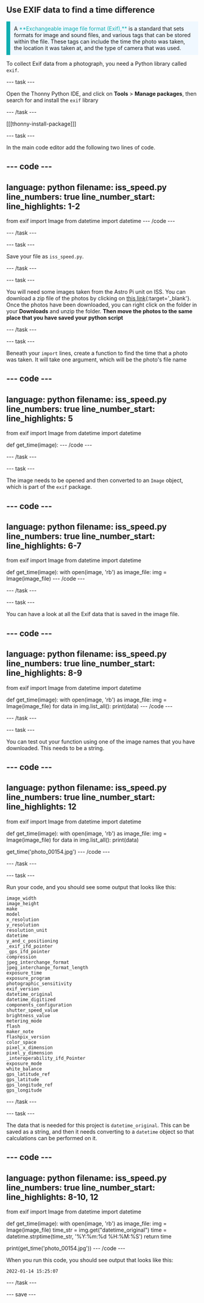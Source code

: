 ## Use EXIF data to find a time difference

<p style="border-left: solid; border-width:10px; border-color: #0faeb0; background-color: aliceblue; padding: 10px;">
A <span style="color: #0faeb0">**Exchangeable image file format (Exif),**</span> is a standard that sets formats for image and sound files, and various tags that can be stored within the file. These tags can include the time the photo was taken, the location it was taken at, and the type of camera that was used.
</p>

To collect Exif data from a photograph, you need a Python library called `exif`.

--- task ---

Open the Thonny Python IDE, and click on **Tools** > **Manage packages**, then search for and install the `exif` library 

--- /task ---

[[[thonny-install-package]]]

--- task ---

In the main code editor add the following two lines of code.

--- code ---
---
language: python
filename: iss_speed.py
line_numbers: true
line_number_start: 
line_highlights: 1-2
---
from exif import Image
from datetime import datetime
--- /code ---

--- /task ---

--- task ---

Save your file as `iss_speed.py`.

--- /task ---

--- task ---

You will need some images taken from the Astro Pi unit on ISS. You can download a zip file of the photos by clicking on [this link](https://rpf.io/en/p/astropi-iss-speed){:target='_blank'}. Once the photos have been downloaded, you can right click on the folder in your **Downloads** and unzip the folder. **Then move the photos to the same place that you have saved your python script**

--- /task ---

--- task ---

Beneath your `import` lines, create a function to find the time that a photo was taken. It will take one argument, which will be the photo's file name

--- code ---
---
language: python
filename: iss_speed.py
line_numbers: true
line_number_start: 
line_highlights: 5
---
from exif import Image
from datetime import datetime


def get_time(image):
--- /code ---

--- /task ---

--- task ---

The image needs to be opened and then converted to an `Image` object, which is part of the `exif` package.

--- code ---
---
language: python
filename: iss_speed.py
line_numbers: true
line_number_start: 
line_highlights: 6-7
---
from exif import Image
from datetime import datetime


def get_time(image):
    with open(image, 'rb') as image_file:
        img = Image(image_file)
--- /code ---

--- /task ---

--- task ---

You can have a look at all the Exif data that is saved in the image file.

--- code ---
---
language: python
filename: iss_speed.py
line_numbers: true
line_number_start: 
line_highlights: 8-9
---
from exif import Image
from datetime import datetime


def get_time(image):
    with open(image, 'rb') as image_file:
        img = Image(image_file)
        for data in img.list_all():
            print(data)
--- /code ---

--- /task ---

--- task ---

You can test out your function using one of the image names that you have downloaded. This needs to be a string.

--- code ---
---
language: python
filename: iss_speed.py
line_numbers: true
line_number_start: 
line_highlights: 12
---
from exif import Image
from datetime import datetime


def get_time(image):
    with open(image, 'rb') as image_file:
        img = Image(image_file)
        for data in img.list_all():
            print(data)


get_time('photo_00154.jpg')
--- /code ---

--- /task ---

--- task ---

Run your code, and you should see some output that looks like this:

```
image_width
image_height
make
model
x_resolution
y_resolution
resolution_unit
datetime
y_and_c_positioning
_exif_ifd_pointer
_gps_ifd_pointer
compression
jpeg_interchange_format
jpeg_interchange_format_length
exposure_time
exposure_program
photographic_sensitivity
exif_version
datetime_original
datetime_digitized
components_configuration
shutter_speed_value
brightness_value
metering_mode
flash
maker_note
flashpix_version
color_space
pixel_x_dimension
pixel_y_dimension
_interoperability_ifd_Pointer
exposure_mode
white_balance
gps_latitude_ref
gps_latitude
gps_longitude_ref
gps_longitude
```

--- /task ---

--- task ---

The data that is needed for this project is `datetime_original`. This can be saved as a string, and then it needs converting to a `datetime` object so that calculations can be performed on it.

--- code ---
---
language: python
filename: iss_speed.py
line_numbers: true
line_number_start: 
line_highlights: 8-10, 12
---
from exif import Image
from datetime import datetime


def get_time(image):
    with open(image, 'rb') as image_file:
        img = Image(image_file)
        time_str = img.get("datetime_original")
        time = datetime.strptime(time_str, '%Y:%m:%d %H:%M:%S')
    return time


print(get_time('photo_00154.jpg'))
--- /code ---

When you run this code, you should see output that looks like this:

```
2022-01-14 15:25:07
```
--- /task ---

--- save ---
